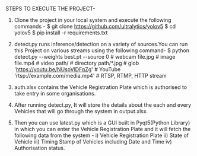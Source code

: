 STEPS TO EXECUTE THE PROJECT-

1. Clone the project in your local system and execute the following commands - 
   $ git clone https://github.com/ultralytics/yolov5
   $ cd yolov5
   $ pip install -r requirements.txt
   
2. detect.py runs inference/detection on a variety of sources.You can run this Project on various streams using the following command-
   $ python detect.py --weights best.pt --source 0  # webcam
                                                 file.jpg  # image 
                                                 file.mp4  # video
                                                 path/  # directory
                                                 path/*.jpg  # glob
                                                 'https://youtu.be/NUsoVlDFqZg'  # YouTube
                                                 'rtsp://example.com/media.mp4'  # RTSP, RTMP, HTTP stream
                                             
3. auth.xlsx contains the Vehicle Registration Plate which is authorised to take entry in some organisations.
4. After running detect.py, It will store the details about the each and every Vehicles that will go through the system in output.xlsx.
5. Then you can use latest.py which is a GUI built in Pyqt5(Python Library) in which you can enter the Vehicle Registration Plate and it will fetch the following data
   from the system -
   i) Vehicle Registration Plate
   ii) State of Vehicle
   iii) Timing Stamp of Vehicles including Date and Time
   iv) Authorisation status.
